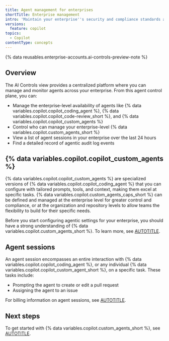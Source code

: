 ```yaml
---
title: Agent management for enterprises
shortTitle: Enterprise management
intro: 'Maintain your enterprise''s security and compliance standards and supercharge your developers by managing agents with AI Controls.'
versions:
  feature: copilot
topics:
  - Copilot
contentType: concepts
---
```


{% data reusables.enterprise-accounts.ai-controls-preview-note %}

## Overview

The AI Controls view provides a centralized platform where you can manage and monitor agents across your enterprise. From this agent control plane, you can:
* Manage the enterprise-level availability of agents like {% data variables.copilot.copilot_coding_agent %}, {% data variables.copilot.copilot_code-review_short %}, and {% data variables.copilot.copilot_custom_agents %}
* Control who can manage your enterprise-level {% data variables.copilot.custom_agents_short %}
* View a list of agent sessions in your enterprise over the last 24 hours
* Find a detailed record of agentic audit log events

## {% data variables.copilot.copilot_custom_agents %}

{% data variables.copilot.copilot_custom_agents %} are specialized versions of {% data variables.copilot.copilot_coding_agent %} that you can configure with tailored prompts, tools, and context, making them excel at specific tasks. {% data variables.copilot.custom_agents_caps_short %} can be defined and managed at the enterprise level for greater control and compliance, or at the organization and repository levels to allow teams the flexibility to build for their specific needs.

Before you start configuring agentic settings for your enterprise, you should have a strong understanding of {% data variables.copilot.custom_agents_short %}. To learn more, see [AUTOTITLE](/copilot/concepts/agents/coding-agent/about-custom-agents).

## Agent sessions

An agent session encompasses an entire interaction with {% data variables.copilot.copilot_coding_agent %}, or any individual {% data variables.copilot.copilot_custom_agent_short %}, on a specific task. These tasks include:

* Prompting the agent to create or edit a pull request
* Assigning the agent to an issue

For billing information on agent sessions, see [AUTOTITLE](/billing/concepts/product-billing/github-copilot-premium-requests#usage-by-copilot-coding-agent).

## Next steps

To get started with {% data variables.copilot.custom_agents_short %}, see [AUTOTITLE](/copilot/how-tos/administer-copilot/manage-for-enterprise/manage-agents/prepare-for-custom-agents).

